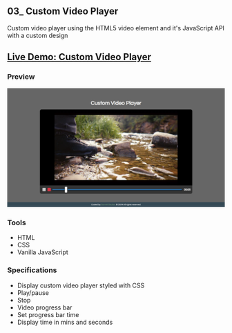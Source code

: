 ## 03_ Custom Video Player

Custom video player using the HTML5 video element and it's JavaScript API with a custom design

## [Live Demo: Custom Video Player]()

### Preview

!["HomePage"](./HomePage.png)

### Tools
- HTML
- CSS
- Vanilla JavaScript

### Specifications
- Display custom video player styled with CSS
- Play/pause
- Stop
- Video progress bar
- Set progress bar time
- Display time in mins and seconds